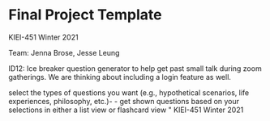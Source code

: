 # Final Project Template

KIEI-451 Winter 2021

Team: Jenna Brose, Jesse Leung

ID12: Ice breaker question generator to help get past small talk during zoom gatherings. We are thinking about including a login feature as well.

select the types of questions you want (e.g., hypothetical scenarios, life experiences, philosophy, etc.)- - get shown questions based on your selections in either a list view or flashcard view "
KIEI-451 Winter 2021
